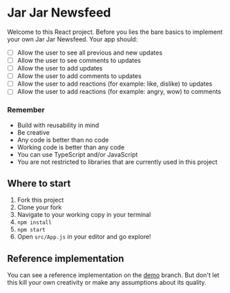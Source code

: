 # Jar Jar Newsfeed
Welcome to this React project. Before you lies the bare basics to implement your own Jar Jar Newsfeed. Your app should:

 - [ ] Allow the user to see all previous and new updates
 - [ ] Allow the user to see comments to updates
 - [ ] Allow the user to add updates
 - [ ] Allow the user to add comments to updates
 - [ ] Allow the user to add reactions (for example: like, dislike) to updates
 - [ ] Allow the user to add reactions (for example: angry, wow) to comments

 ### Remember
 - Build with reusability in mind
 - Be creative
 - Any code is better than no code
 - Working code is better than any code
 - You can use TypeScript and/or JavaScript
 - You are not restricted to libraries that are currently used in this project

 ## Where to start
 1. Fork this project
 2. Clone your fork
 3. Navigate to your working copy in your terminal
 4. `npm install`
 5. `npm start`
 6. Open `src/App.js` in your editor and go explore!

## Reference implementation
You can see a reference implementation on the [demo](https://github.com/uvdata/jarjar-newsfeed/tree/demo) branch. But
don't let this kill your own creativity or make any assumptions about its quality.

